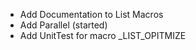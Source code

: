 - Add Documentation to List Macros
- Add Parallel (started)
- Add UnitTest for macro \_LIST\_OPITMIZE

